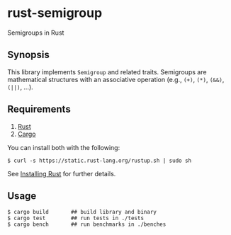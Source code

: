 # rust-semigroup

Semigroups in Rust

## Synopsis

This library implements `Semigroup` and related traits. Semigroups are mathematical structures with an associative operation (e.g., `(+)`, `(*)`, `(&&)`, `(||)`, …).

## Requirements

1.   [Rust](http://www.rust-lang.org/)
2.   [Cargo](http://crates.io/)

You can install both with the following:

```
$ curl -s https://static.rust-lang.org/rustup.sh | sudo sh
```

See [Installing Rust](http://doc.rust-lang.org/guide.html#installing-rust) for further details.

## Usage

```
$ cargo build       ## build library and binary
$ cargo test        ## run tests in ./tests
$ cargo bench       ## run benchmarks in ./benches
```
